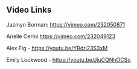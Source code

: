 ## Video Links

Jazmyn Borman: https://vimeo.com/232050871

Arielle Cerini https://vimeo.com/232049123

Alex Fig - https://youtu.be/YRdri23S3xM

Emily Lockwood - https://youtu.be/JjuCQNhOCSo
